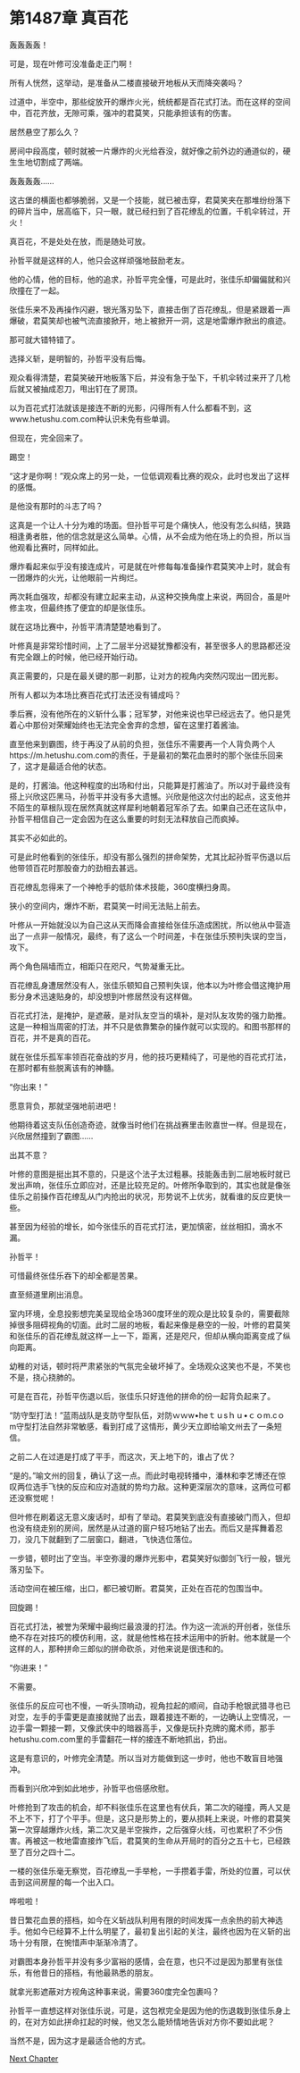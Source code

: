 # 第1487章 真百花

轰轰轰轰！

可是，现在叶修可没准备走正门啊！

所有人恍然，这举动，是准备从二楼直接破开地板从天而降突袭吗？

过道中，半空中，那些绽放开的爆炸火光，统统都是百花式打法。而在这样的空间中，百花齐放，无隙可乘，强冲的君莫笑，只能承担该有的伤害。

居然悬空了那么久？

房间中段高度，顿时就被一片爆炸的火光给吞没，就好像之前外边的通道似的，硬生生地切割成了两端。

轰轰轰轰……

这古堡的横面也都够脆弱，又是一个技能，就已被击穿，君莫笑夹在那堆纷纷落下的碎片当中，居高临下，只一眼，就已经扫到了百花缭乱的位置，千机伞转过，开火！

真百花，不是处处在放，而是随处可放。

孙哲平就是这样的人，他只会这样顽强地鼓励老友。

他的心情，他的目标，他的追求，孙哲平完全懂，可是此时，张佳乐却偏偏就和兴欣撞在了一起。

张佳乐来不及再操作闪避，银光落刃坠下，直接击倒了百花缭乱，但是紧跟着一声爆破，君莫笑却也被气流直接掀开，地上被掀开一洞，这是地雷爆炸掀出的痕迹。

那可就大错特错了。

选择义斩，是明智的，孙哲平没有后悔。

观众看得清楚，君莫笑破开地板落下后，并没有急于坠下，千机伞转过来开了几枪后就又被抽成忍刀，甩出钉在了房顶。

以为百花式打法就该是接连不断的光影，闪得所有人什么都看不到，这www.hetushu.com.com种认识未免有些单调。

但现在，完全回来了。

踢空！

“这才是你啊！”观众席上的另一处，一位低调观看比赛的观众，此时也发出了这样的感慨。

是他没有那时的斗志了吗？

这真是一个让人十分为难的场面。但孙哲平可是个痛快人，他没有怎么纠结，狭路相逢勇者胜，他的信念就是这么简单。心情，从不会成为他在场上的负担，所以当他观看比赛时，同样如此。

爆炸看起来似乎没有接连成片，可是就在叶修每每准备操作君莫笑冲上时，就会有一团爆炸的火光，让他眼前一片绚烂。

两次耗血强攻，却都没有建立起来主动，从这种交换角度上来说，两回合，虽是叶修主攻，但最终拣了便宜的却是张佳乐。

就在这场比赛中，孙哲平清清楚楚地看到了。

叶修真是非常珍惜时间，上了二层半分迟疑犹豫都没有，甚至很多人的思路都还没有完全跟上的时候，他已经开始行动。

真正需要的，只是在最关键的那一刹那，让对方的视角内突然闪现出一团光影。

所有人都以为本场比赛百花式打法还没有铺成吗？

季后赛，没有他所在的义斩什么事；冠军梦，对他来说也早已经远去了。他只是凭着心中那份对荣耀始终也无法完全舍弃的念想，留在这里打着酱油。

直至他来到霸图，终于再没了从前的负担，张佳乐不需要再一个人背负两个人https://m.hetushu.com.com的责任，于是最初的繁花血景时的那个张佳乐回来了，这才是最适合他的状态。

是的，打酱油。他这种程度的出场和付出，只能算是打酱油了。所以对于最终没有搭上兴欣这匹黑马，孙哲平并没有多大遗憾。兴欣是他这次付出的起点，这支他并不陌生的草根队现在居然真就这样犀利地朝着冠军杀了去。如果自己还在这队中，孙哲平相信自己一定会因为在这么重要的时刻无法释放自己而疯掉。

其实不必如此的。

可是此时他看到的张佳乐，却没有那么强烈的拼命架势，尤其比起孙哲平伤退以后他带领百花时那股奋力的劲相去甚远。

百花缭乱忽得来了一个神枪手的低阶体术技能，360度横扫身周。

狭小的空间内，爆炸不断，君莫笑一时间无法贴上前去。

叶修从一开始就没以为自己这从天而降会直接给张佳乐造成困扰，所以他从中营造出了一点非一般情况，最终，有了这么一个时间差，卡在张佳乐预判失误的空当，攻下。

两个角色隔墙而立，相距只在咫尺，气势凝重无比。

百花缭乱身遭居然没有人，张佳乐顿知自己预判失误，他本以为叶修会借这掩护用影分身术迅速贴身的，却没想到叶修居然没有这样做。

百花式打法，是掩护，是遮蔽，是对队友空当的填补，是对队友攻势的强力助推。这是一种相当周密的打法，并不只是依靠繁杂的操作就可以实现的。和图书那样的百花，并不是真的百花。

就在张佳乐孤军率领百花奋战的岁月，他的技巧更精纯了，可是他的百花式打法，在那时都有些脱离该有的神髓。

“你出来！”

愿意背负，那就坚强地前进吧！

他期待着这支队伍创造奇迹，就像当时他们在挑战赛里击败嘉世一样。但是现在，兴欣居然撞到了霸图……

出其不意？

叶修的意图是挺出其不意的，只是这个法子太过粗暴。技能轰击到二层地板时就已发出声响，张佳乐立即应对，还是比较充足的。叶修所争取到的，其实也就是像张佳乐之前操作百花缭乱从门内抢出的状况，形势说不上优劣，就看谁的反应更快一些。

甚至因为经验的增长，如今张佳乐的百花式打法，更加慎密，丝丝相扣，滴水不漏。

孙哲平！

可惜最终张佳乐吞下的却全都是苦果。

直至频道里刷出消息。

室内环境，全息投影想完美呈现给全场360度环坐的观众是比较复杂的，需要截除掉很多阻碍视角的切面。此时二层的地板，看起来像是悬空的一般，叶修的君莫笑和张佳乐的百花缭乱就这样一上一下，距离，还是咫尺，但却从横向距离变成了纵向距离。

幼稚的对话，顿时将严肃紧张的气氛完全破坏掉了。全场观众这笑也不是，不笑也不是，挠心挠肺的。

可是在百花，孙哲平伤退以后，张佳乐只好连他的拼命的份一起背负起来了。

“防守型打法！”蓝雨战队是支防守型队伍，对防ｗｗw•heｔｕsｈｕ•ｃｏm.cｏm守型打法自然非常敏感，看到打成了这情形，黄少天立即给喻文州去了一条短信。

之前二人在过道是打成了平手，而这次，天上地下的，谁占了优？

“是的。”喻文州的回复，确认了这一点。而此时电视转播中，潘林和李艺博还在惊叹两位选手飞快的反应和应对造就的势均力敌。这种更深层次的意味，这两位可都还没察觉呢！

但叶修在刷着这无意义废话时，却有了举动。君莫笑到底没有直接破门而入，但却也没有绕走别的房间，居然是从过道的窗户轻巧地钻了出去。而后又是挥舞着忍刀，没几下就翻到了二层窗口，翻进，飞快选位落位。

一步错，顿时出了空当。半空弥漫的爆炸光影中，君莫笑好似御剑飞行一般，银光落刃坠下。

活动空间在被压缩，出口，都已被切断。君莫笑，正处在百花的包围当中。

回旋踢！

百花式打法，被誉为荣耀中最绚烂最浪漫的打法。作为这一流派的开创者，张佳乐绝不存在对技巧的模仿利用，这，就是他性格在技术运用中的折射。他本就是一个这样的人，那种拼命三郎似的拼命砍杀，对他来说是很违和的。

“你进来！”

不需要。

张佳乐的反应可也不慢，一听头顶响动，视角拉起的顺间，自动手枪银武猎寻也已对空，左手的手雷更是直接就抛了出去，跟着接连不断的，一边确认上空情况，一边手雷一颗接一颗，又像武侠中的暗器高手，又像是玩扑克牌的魔术师，那手hetushu.com.com里的手雷翻花一样的接连不断地抓出，扔出。

这是有意识的，叶修完全清楚。所以当对方能做到这一步时，他也不敢盲目地强冲。

而看到兴欣冲到如此地步，孙哲平也倍感欣慰。

叶修抢到了攻击的机会，却不料张佳乐在这里也有伏兵，第二次的碰撞，两人又是不上不下，打了个平手。但是，这只是形势上的，要从损耗上来说，叶修的君莫笑第一次穿越爆炸火线，第二次又是半空挨炸，之后强穿火线，可也累积了不少伤害。再被这一枚地雷直接炸飞后，君莫笑的生命从开局时的百分之五十七，已经跌至了百分之四十二。

一楼的张佳乐毫无察觉，百花缭乱一手举枪，一手攒着手雷，所处的位置，可以伏击到这间房屋的每一个出入口。

哗啦啦！

昔日繁花血景的搭档，如今在义斩战队利用有限的时间发挥一点余热的前大神选手。他如今已经算不上什么明星了，最初复出引起的关注，最终也因为在义斩的出场十分有限，在惋惜声中渐渐冷清了。

对霸图本身孙哲平并没有多少富裕的感情，会在意，也只不过是因为那里有张佳乐，有他昔日的搭档，有他最熟悉的朋友。

就拿光影遮蔽对方视角这种事来说，需要360度完全包裹吗？

孙哲平一直想这样对张佳乐说，可是，这包袱完全是因为他的伤退栽到张佳乐身上的，在对方如此拼命扛起的时候，他又怎么能矫情地告诉对方你不要如此呢？

当然不是，因为这才是最适合他的方式。



[Next Chapter](%E7%AC%AC1488%E7%AB%A0%20%E5%80%9F%E5%8A%9B.md)